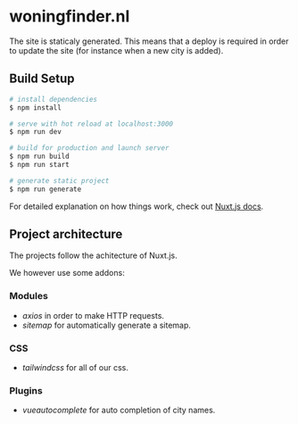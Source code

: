 # woningfinder.nl

The site is staticaly generated. This means that a deploy is required in order to update the site (for instance when a new city is added).

## Build Setup

```bash
# install dependencies
$ npm install

# serve with hot reload at localhost:3000
$ npm run dev

# build for production and launch server
$ npm run build
$ npm run start

# generate static project
$ npm run generate
```

For detailed explanation on how things work, check out [Nuxt.js docs](https://nuxtjs.org).

## Project architecture

The projects follow the achitecture of Nuxt.js.

We however use some addons:

### Modules

- _axios_ in order to make HTTP requests.
- _sitemap_ for automatically generate a sitemap.

### CSS

- _tailwindcss_ for all of our css.

### Plugins

- _vueautocomplete_ for auto completion of city names.
